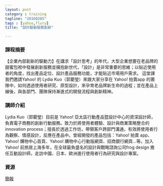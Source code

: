 ```yaml
---
layout: post
category : training 
tagline: "20160205"
tags : [yahoo,flury]
title: "設計驅動服務創新"

---
```

### 課程摘要
【企業內部創新的驅動力】在講求「設計思考」的年代，大型企業想要在老品牌的甜蜜包袱中發展創新服務並擁抱新世代，「設計」是非常重要的思維；以貼近使用者的角度，找出產品定位、設計產品服務功能，才能貼近市場用戶需求。 
這堂課我們邀請Yahoo! 的 Lydia Kuo（郭藺瑩）來跟大家分享在 Yahoo! 拍賣app 的團隊中，如何透過使用者研究、原型設計，來孕育老品牌新生命的過程；並在產品上線後，與各部門、團隊保持漸進式的開發流程與創新精神。
 
### 講師介紹
Lydia Kuo（郭藺瑩）目前是 Yahoo! 亞太區行動產品暨設計中心的資深設計師，負責電子商務的創新行動服務。致力於將使用者體驗、設計與商業策略整合的 innovation process；擅長於透過工作坊，帶領客戶跨部門溝通，有效將使用者行為觀察、情感設計，反應在產品中。曾經開發的產品包括：Yahoo! 拍賣 app、Yahoo! 購物中心首頁、Yahoo! 購物中心行動版網頁、招商銀行網頁…等。加入 Yahoo! 前旅居上海多年，在全球最負盛名的設計與戰略諮詢公司frog design 擔任互動設計師，走訪中國、日本、歐洲進行使用者行為研究與設計專案。


### 資源

[簡報](../sharedata/2016_CHT_Sharing.pdf)